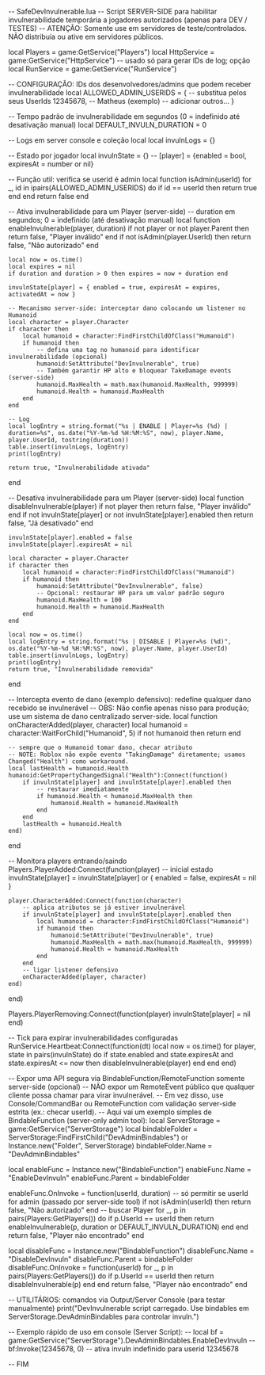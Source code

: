 -- SafeDevInvulnerable.lua
-- Script SERVER-SIDE para habilitar invulnerabilidade temporária a jogadores autorizados (apenas para DEV / TESTES)
-- ATENÇÃO: Somente use em servidores de teste/controlados. NÃO distribuia ou ative em servidores públicos.

local Players = game:GetService("Players")
local HttpService = game:GetService("HttpService") -- usado só para gerar IDs de log; opção
local RunService = game:GetService("RunService")

-- CONFIGURAÇÃO: IDs dos desenvolvedores/admins que podem receber invulnerabilidade
local ALLOWED_ADMIN_USERIDS = {
    -- substitua pelos seus UserIds
    12345678, -- Matheus (exemplo)
    -- adicionar outros...
}

-- Tempo padrão de invulnerabilidade em segundos (0 = indefinido até desativação manual)
local DEFAULT_INVULN_DURATION = 0

-- Logs em server console e coleção local
local invulnLogs = {}

-- Estado por jogador
local invulnState = {} -- [player] = {enabled = bool, expiresAt = number or nil}

-- Função util: verifica se userid é admin
local function isAdmin(userId)
    for _, id in ipairs(ALLOWED_ADMIN_USERIDS) do
        if id == userId then return true end
    end
    return false
end

-- Ativa invulnerabilidade para um Player (server-side)
-- duration em segundos; 0 = indefinido (até desativação manual)
local function enableInvulnerable(player, duration)
    if not player or not player.Parent then return false, "Player inválido" end
    if not isAdmin(player.UserId) then return false, "Não autorizado" end

    local now = os.time()
    local expires = nil
    if duration and duration > 0 then expires = now + duration end

    invulnState[player] = { enabled = true, expiresAt = expires, activatedAt = now }

    -- Mecanismo server-side: interceptar dano colocando um listener no Humanoid
    local character = player.Character
    if character then
        local humanoid = character:FindFirstChildOfClass("Humanoid")
        if humanoid then
            -- defina uma tag no humanoid para identificar invulnerabilidade (opcional)
            humanoid:SetAttribute("DevInvulnerable", true)
            -- Também garantir HP alto e bloquear TakeDamage events (server-side)
            humanoid.MaxHealth = math.max(humanoid.MaxHealth, 999999)
            humanoid.Health = humanoid.MaxHealth
        end
    end

    -- Log
    local logEntry = string.format("%s | ENABLE | Player=%s (%d) | duration=%s", os.date("%Y-%m-%d %H:%M:%S", now), player.Name, player.UserId, tostring(duration))
    table.insert(invulnLogs, logEntry)
    print(logEntry)

    return true, "Invulnerabilidade ativada"
end

-- Desativa invulnerabilidade para um Player (server-side)
local function disableInvulnerable(player)
    if not player then return false, "Player inválido" end
    if not invulnState[player] or not invulnState[player].enabled then return false, "Já desativado" end

    invulnState[player].enabled = false
    invulnState[player].expiresAt = nil

    local character = player.Character
    if character then
        local humanoid = character:FindFirstChildOfClass("Humanoid")
        if humanoid then
            humanoid:SetAttribute("DevInvulnerable", false)
            -- Opcional: restaurar HP para um valor padrão seguro
            humanoid.MaxHealth = 100
            humanoid.Health = humanoid.MaxHealth
        end
    end

    local now = os.time()
    local logEntry = string.format("%s | DISABLE | Player=%s (%d)", os.date("%Y-%m-%d %H:%M:%S", now), player.Name, player.UserId)
    table.insert(invulnLogs, logEntry)
    print(logEntry)
    return true, "Invulnerabilidade removida"
end

-- Intercepta evento de dano (exemplo defensivo): redefine qualquer dano recebido se invulnerável
-- OBS: Não confie apenas nisso para produção; use um sistema de dano centralizado server-side.
local function onCharacterAdded(player, character)
    local humanoid = character:WaitForChild("Humanoid", 5)
    if not humanoid then return end

    -- sempre que o Humanoid tomar dano, checar atributo
    -- NOTE: Roblox não expõe evento "TakingDamage" diretamente; usamos Changed("Health") como workaround.
    local lastHealth = humanoid.Health
    humanoid:GetPropertyChangedSignal("Health"):Connect(function()
        if invulnState[player] and invulnState[player].enabled then
            -- restaurar imediatamente
            if humanoid.Health < humanoid.MaxHealth then
                humanoid.Health = humanoid.MaxHealth
            end
        end
        lastHealth = humanoid.Health
    end)
end

-- Monitora players entrando/saindo
Players.PlayerAdded:Connect(function(player)
    -- inicial estado
    invulnState[player] = invulnState[player] or { enabled = false, expiresAt = nil }

    player.CharacterAdded:Connect(function(character)
        -- aplica atributos se já estiver invulnerável
        if invulnState[player] and invulnState[player].enabled then
            local humanoid = character:FindFirstChildOfClass("Humanoid")
            if humanoid then
                humanoid:SetAttribute("DevInvulnerable", true)
                humanoid.MaxHealth = math.max(humanoid.MaxHealth, 999999)
                humanoid.Health = humanoid.MaxHealth
            end
        end
        -- ligar listener defensivo
        onCharacterAdded(player, character)
    end)
end)

Players.PlayerRemoving:Connect(function(player)
    invulnState[player] = nil
end)

-- Tick para expirar invulnerabilidades configuradas
RunService.Heartbeat:Connect(function(dt)
    local now = os.time()
    for player, state in pairs(invulnState) do
        if state.enabled and state.expiresAt and state.expiresAt <= now then
            disableInvulnerable(player)
        end
    end
end)

-- Expor uma API segura via BindableFunction/RemoteFunction somente server-side (opcional)
-- NÃO expor um RemoteEvent público que qualquer cliente possa chamar para virar invulnerável.
-- Em vez disso, use Console/CommandBar ou RemoteFunction com validação server-side estrita (ex.: checar userId).
-- Aqui vai um exemplo simples de BindableFunction (server-only admin tool):
local ServerStorage = game:GetService("ServerStorage")
local bindableFolder = ServerStorage:FindFirstChild("DevAdminBindables") or Instance.new("Folder", ServerStorage)
bindableFolder.Name = "DevAdminBindables"

local enableFunc = Instance.new("BindableFunction")
enableFunc.Name = "EnableDevInvuln"
enableFunc.Parent = bindableFolder

enableFunc.OnInvoke = function(userId, duration)
    -- só permitir se userId for admin (passado por server-side tool)
    if not isAdmin(userId) then return false, "Não autorizado" end
    -- buscar Player
    for _, p in pairs(Players:GetPlayers()) do
        if p.UserId == userId then
            return enableInvulnerable(p, duration or DEFAULT_INVULN_DURATION)
        end
    end
    return false, "Player não encontrado"
end

local disableFunc = Instance.new("BindableFunction")
disableFunc.Name = "DisableDevInvuln"
disableFunc.Parent = bindableFolder
disableFunc.OnInvoke = function(userId)
    for _, p in pairs(Players:GetPlayers()) do
        if p.UserId == userId then
            return disableInvulnerable(p)
        end
    end
    return false, "Player não encontrado"
end

-- UTILITÁRIOS: comandos via Output/Server Console (para testar manualmente)
print("DevInvulnerable script carregado. Use bindables em ServerStorage.DevAdminBindables para controlar invuln.")

-- Exemplo rápido de uso em console (Server Script):
-- local bf = game:GetService("ServerStorage").DevAdminBindables.EnableDevInvuln
-- bf:Invoke(12345678, 0)  -- ativa invuln indefinido para userid 12345678

-- FIM
